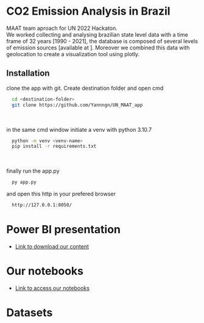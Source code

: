 # CO2 Emission Analysis in Brazil

MAAT team aproach for UN 2022 Hackaton.\
We worked collecting and analysing brazilian state level data with a time frame of 32 years [1990 - 2021], the database is composed of several levels of emission sources [available at <link>]. Moreover we combined this data with geolocation to create a visualization tool using plotly.


## Installation

clone the app with git. Create destination folder and open cmd

```bash
  cd <destination-folder>
  git clone https://github.com/Yannngn/UN_MAAT_app
```
\
\
in the same cmd window initiate a venv with python 3.10.7

```bash
  python -m venv <venv-name> 
  pip install -r requirements.txt
```
\
\
finally run the app.py

```bash
  py app.py
```
and open this http in your prefered browser <chrome was used>
```bash
  http://127.0.0.1:8050/
  ```

  
  # Power BI presentation

  - [Link to download our content]()

  
  # Our notebooks

  - [Link to access our notebooks](https://github.com/Yannngn/UN_MAAT_app/tree/master/notebooks)

  
  # Datasets

  

